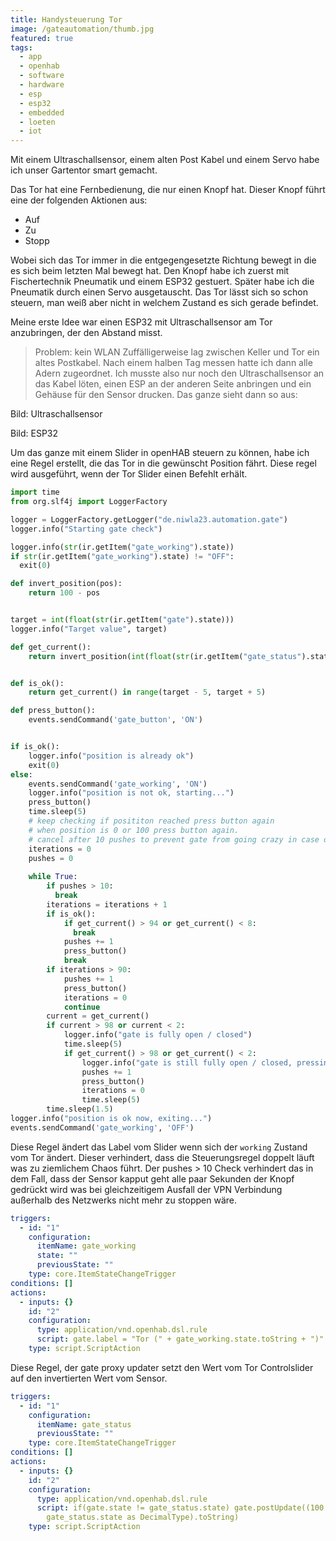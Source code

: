 ```yaml
---
title: Handysteuerung Tor
image: /gateautomation/thumb.jpg
featured: true
tags:
  - app
  - openhab
  - software
  - hardware
  - esp
  - esp32
  - embedded
  - loeten
  - iot
---
```


Mit einem Ultraschallsensor, einem alten Post Kabel und einem Servo habe ich unser Gartentor smart gemacht.
<!--more-->
Das Tor hat eine Fernbedienung, die nur einen Knopf hat. Dieser Knopf führt eine der folgenden Aktionen aus:

- Auf
- Zu
- Stopp

Wobei sich das Tor immer in die entgegengesetzte Richtung bewegt in die es sich beim letzten Mal bewegt hat. Den Knopf habe ich zuerst mit Fischertechnik Pneumatik und einem ESP32 gestuert. Später habe ich die Pneumatik durch einen Servo ausgetauscht.
Das Tor lässt sich so schon steuern, man weiß aber nicht in welchem Zustand es sich gerade befindet.

Meine erste Idee war einen ESP32 mit Ultraschallsensor am Tor anzubringen, der den Abstand misst.

> Problem: kein WLAN
Zuffälligerweise lag zwischen Keller und Tor ein altes Postkabel. Nach einem halben Tag messen hatte ich dann alle Adern zugeordnet.
Ich musste also nur noch den Ultraschallsensor an das Kabel löten, einen ESP an der anderen Seite anbringen und ein Gehäuse für den Sensor drucken.
Das ganze sieht dann so aus:

Bild: Ultraschallsensor

Bild: ESP32

Um das ganze mit einem Slider in openHAB steuern zu können, habe ich eine Regel erstellt, die das Tor in die gewünscht Position fährt.
Diese regel wird ausgeführt, wenn der Tor Slider einen Befehlt erhält.

```python
import time
from org.slf4j import LoggerFactory

logger = LoggerFactory.getLogger("de.niwla23.automation.gate")
logger.info("Starting gate check")

logger.info(str(ir.getItem("gate_working").state))
if str(ir.getItem("gate_working").state) != "OFF":
  exit(0)

def invert_position(pos):
    return 100 - pos


target = int(float(str(ir.getItem("gate").state)))
logger.info("Target value", target)

def get_current():
    return invert_position(int(float(str(ir.getItem("gate_status").state))))


def is_ok():
    return get_current() in range(target - 5, target + 5)

def press_button():
    events.sendCommand('gate_button', 'ON')


if is_ok():
    logger.info("position is already ok")
    exit(0)
else:
    events.sendCommand('gate_working', 'ON')
    logger.info("position is not ok, starting...")
    press_button()
    time.sleep(5)
    # keep checking if posititon reached press button again
    # when position is 0 or 100 press button again.
    # cancel after 10 pushes to prevent gate from going crazy in case of sensor failure
    iterations = 0
    pushes = 0
    
    while True:
        if pushes > 10:
          break
        iterations = iterations + 1
        if is_ok():
            if get_current() > 94 or get_current() < 8:
              break
            pushes += 1
            press_button()
            break
        if iterations > 90:
            pushes += 1
            press_button()
            iterations = 0
            continue
        current = get_current()
        if current > 98 or current < 2:
            logger.info("gate is fully open / closed")
            time.sleep(5)
            if get_current() > 98 or get_current() < 2:
                logger.info("gate is still fully open / closed, pressing button.")
                pushes += 1
                press_button()
                iterations = 0
                time.sleep(5)
        time.sleep(1.5)
logger.info("position is ok now, exiting...")
events.sendCommand('gate_working', 'OFF')
```

Diese Regel ändert das Label vom Slider wenn sich der `working` Zustand vom Tor ändert. Dieser verhindert, dass die Steuerungsregel doppelt läuft
was zu ziemlichem Chaos führt.
Der pushes > 10 Check verhindert das in dem Fall, dass der Sensor kapput geht alle paar Sekunden der Knopf gedrückt wird was bei gleichzeitigem
Ausfall der VPN Verbindung außerhalb des Netzwerks nicht mehr zu stoppen wäre.

```yaml
triggers:
  - id: "1"
    configuration:
      itemName: gate_working
      state: ""
      previousState: ""
    type: core.ItemStateChangeTrigger
conditions: []
actions:
  - inputs: {}
    id: "2"
    configuration:
      type: application/vnd.openhab.dsl.rule
      script: gate.label = "Tor (" + gate_working.state.toString + ")"
    type: script.ScriptAction
  ```

Diese Regel, der gate proxy updater setzt den Wert vom Tor Controlslider auf den invertierten Wert vom Sensor.

```yaml
triggers:
  - id: "1"
    configuration:
      itemName: gate_status
      previousState: ""
    type: core.ItemStateChangeTrigger
conditions: []
actions:
  - inputs: {}
    id: "2"
    configuration:
      type: application/vnd.openhab.dsl.rule
      script: if(gate.state != gate_status.state) gate.postUpdate((100 -
        gate_status.state as DecimalType).toString)
    type: script.ScriptAction
```

